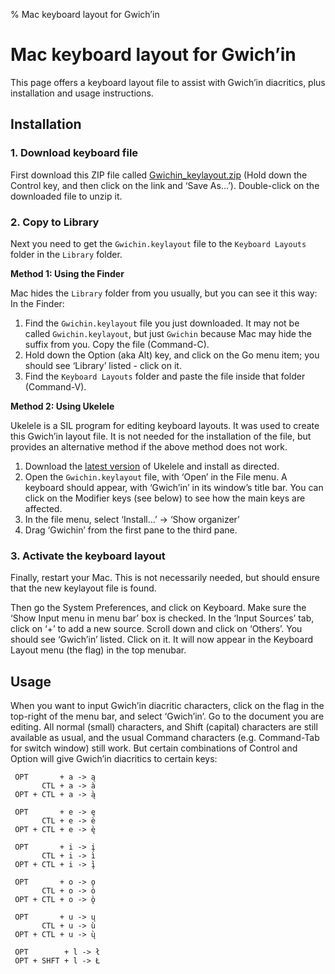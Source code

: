 % Mac keyboard layout for Gwich’in

# Mac keyboard layout for Gwich’in

This page offers a keyboard layout file to assist with Gwich’in
diacritics, plus installation and usage instructions.

## Installation

### 1. Download keyboard file

First download this ZIP file called
[Gwichin_keylayout.zip](../files/Gwichin_keylayout.zip) (Hold down the
Control key, and then click on the link and ‘Save
As...’). Double-click on the downloaded file to unzip it.

### 2. Copy to Library

Next you need to get the `Gwichin.keylayout` file to the `Keyboard
Layouts` folder in the `Library` folder.

**Method 1: Using the Finder**

Mac hides the `Library` folder from you usually, but you can see it
this way: In the Finder:

 1. Find the `Gwichin.keylayout` file you just downloaded. It may not
    be called `Gwichin.keylayout`, but just `Gwichin` because Mac may
    hide the suffix from you. Copy the file (Command-C).
 2. Hold down the Option (aka Alt) key, and click on the Go menu item;
    you should see ‘Library’ listed - click on it.
 3. Find the `Keyboard Layouts` folder and paste the file inside that
    folder (Command-V).

**Method 2: Using Ukelele**

Ukelele is a SIL program for editing keyboard layouts. It was used to
create this Gwich’in layout file. It is not needed for the
installation of the file, but provides an alternative method if the
above method does not work.

 1. Download the
    [latest version](https://software.sil.org/ukelele/#downloads) of
    Ukelele and install as directed.
 2. Open the `Gwichin.keylayout` file, with ‘Open’ in the File menu. A
    keyboard should appear, with ‘Gwich’in’ in its window’s title
    bar. You can click on the Modifier keys (see below) to see how the
    main keys are affected.
 3. In the file menu, select ‘Install...’ -> ‘Show organizer’
 4. Drag ‘Gwichin’ from the first pane to the third pane.

### 3. Activate the keyboard layout

Finally, restart your Mac. This is not necessarily needed, but should
ensure that the new keylayout file is found.

Then go the System Preferences, and click on Keyboard.  Make sure the
‘Show Input menu in menu bar’ box is checked. In the ‘Input Sources’
tab, click on ‘+’ to add a new source. Scroll down and click on
‘Others’. You should see ‘Gwich’in’ listed. Click on it.  It will now
appear in the Keyboard Layout menu (the flag) in the top menubar.

## Usage

When you want to input Gwich’in diacritic characters, click on the
flag in the top-right of the menu bar, and select ‘Gwich’in’. Go to
the document you are editing. All normal (small) characters, and Shift
(capital) characters are still available as usual, and the usual
Command characters (e.g. Command-Tab for switch window) still
work. But certain combinations of Control and Option will give
Gwich’in diacritics to certain keys:

```
 OPT       + a -> ą
       CTL + a -> à
 OPT + CTL + a -> ą̀

 OPT       + e -> ę
       CTL + e -> è
 OPT + CTL + e -> ę̀

 OPT       + i -> į
       CTL + i -> ì
 OPT + CTL + i -> ̀į

 OPT       + o -> ǫ
       CTL + o -> ò
 OPT + CTL + o -> ̀ǫ

 OPT       + u -> ų
       CTL + u -> ù
 OPT + CTL + u -> ų̀

 OPT        + l -> ł
 OPT + SHFT + l -> Ł
```
